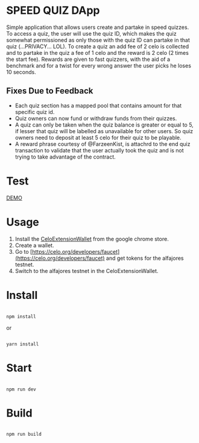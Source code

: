 # SPEED QUIZ DApp

Simple application that allows users create and partake in speed quizzes. To access a quiz, the user will use the quiz ID, which makes the quiz somewhat permissioned as only those with the quiz ID can partake in that quiz (...PRIVACY... LOL). To create a quiz an add fee of 2 celo is collected and to partake in the quiz a fee of 1 celo and the reward is 2 celo (2 times the start fee). Rewards are given to fast quizzers, with the aid of a benchmark and for a twist for every wrong answer the user picks he loses 10 seconds.

## Fixes Due to Feedback
- Each quiz section has a mapped pool that contains amount for that specific quiz id.
- Quiz owners can now fund or withdraw funds from their quizzes.
- A quiz can only be taken when the quiz balance is greater or equal to 5, if lesser that quiz will be labelled as unavailable for other users. So quiz owners need to deposit at least 5 celo for their quiz to be playable.
- A reward phrase courtesy of @FarzeenKist, is attachrd to the end quiz transaction to validate that the user actually took the quiz and is not trying to take advantage of the contract.

 # Test 
 [DEMO](https://eroslearningcurve.github.io/CeloQuiz101/)


# Usage
1. Install the [CeloExtensionWallet](https://chrome.google.com/webstore/detail/celoextensionwallet/kkilomkmpmkbdnfelcpgckmpcaemjcdh?hl=en) from the google chrome store.
2. Create a wallet.
3. Go to [https://celo.org/developers/faucet](https://celo.org/developers/faucet) and get tokens for the alfajores testnet.
4. Switch to the alfajores testnet in the CeloExtensionWallet.


# Install

```

npm install

```

or 

```

yarn install

```

# Start

```

npm run dev

```

# Build

```

npm run build

```
